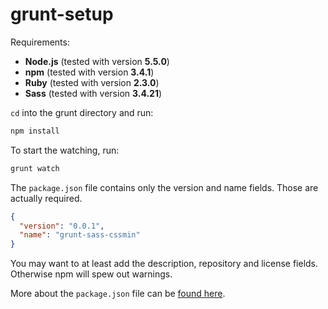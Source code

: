 # grunt-setup

Requirements:

* **Node.js** (tested with version **5.5.0**)
* **npm** (tested with version **3.4.1**)
* **Ruby** (tested with version **2.3.0**)
* **Sass** (tested with version **3.4.21**)

`cd` into the grunt directory and run:

```sh
npm install
```

To start the watching, run:

```sh
grunt watch
```

The `package.json` file contains only the version and name fields. Those are actually required.

```json
{
  "version": "0.0.1",
  "name": "grunt-sass-cssmin"
}
```

You may want to at least add the description, repository and license fields. Otherwise npm will spew out warnings.

More about the `package.json` file can be [found here](https://docs.npmjs.com/files/package.json).

